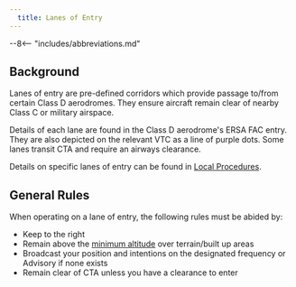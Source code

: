 ```yaml
---
  title: Lanes of Entry
---
```


--8<-- "includes/abbreviations.md"

## Background
Lanes of entry are pre-defined corridors which provide passage to/from certain Class D aerodromes. They ensure aircraft remain clear of nearby Class C or military airspace.

Details of each lane are found in the Class D aerodrome's ERSA FAC entry. They are also depicted on the relevant VTC as a line of purple dots. Some lanes transit CTA and require an airways clearance.

Details on specific lanes of entry can be found in [Local Procedures](../local-procedures/).

## General Rules
When operating on a lane of entry, the following rules must be abided by:

- Keep to the right
- Remain above the [minimum altitude](./rulesofflight.md#altitude-requirements) over terrain/built up areas
- Broadcast your position and intentions on the designated frequency or Advisory if none exists
- Remain clear of CTA unless you have a clearance to enter